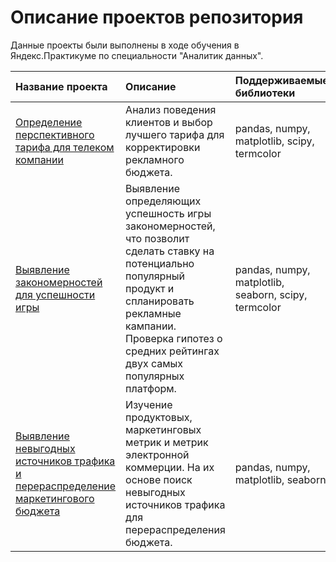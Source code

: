 # Описание проектов репозитория

Данные проекты были выполнены в ходе обучения в Яндекс.Практикуме по специальности "Аналитик данных".

|Название проекта          |Описание                              |Поддерживаемые библиотеки       |
|:-------------------------|:-------------------------------------|:-------------------------------|
|[Определение перспективного тарифа для телеком компании](https://github.com/alyona403163/yandex_praktikum/tree/main/Business_performance_analysis "Ссылка на проект телеком")|Анализ поведения клиентов и выбор лучшего тарифа для корректировки рекламного бюджета.|pandas, numpy, matplotlib, scipy, termcolor|
|[Выявление закономерностей для успешности игры](https://github.com/alyona403163/yandex_praktikum/tree/main/Success_of_the_game_project "Ссылка на проект игр")|Выявление определяющих успешность игры закономерностей, что позволит сделать ставку на потенциально популярный продукт и спланировать рекламные кампании. Проверка гипотез о средних рейтингах двух самых популярных платформ.|pandas, numpy, matplotlib, seaborn, scipy, termcolor|
|[Выявление невыгодных источников трафика и перераспределение маркетингового бюджета](https://github.com/alyona403163/yandex_praktikum/tree/main/Business_performance_analysis "Ссылка на проект с метриками")|Изучение продуктовых, маркетинговых метрик и метрик электронной коммерции. На их основе поиск невыгодных источников трафика для перераспределения бюджета.|pandas, numpy, matplotlib, seaborn|


